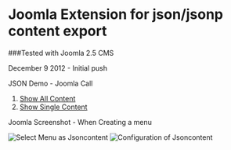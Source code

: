 # Joomla Extension for json/jsonp content export 

###Tested with Joomla 2.5 CMS

December 9 2012 - Initial push

JSON Demo - Joomla Call

1. [Show All Content](http://demo.shadowsonawall.net/json/show-all-json.html "Show all content json")
2. [Show Single Content](http://demo.shadowsonawall.net/json/single-json.html "Show single content json")

Joomla Screenshot - When Creating a menu

![Select Menu as Jsoncontent](http://media.shadowsonawall.net/images/github/json-content-1.jpg "Select Menu as Jsoncontent")
![Configuration of Jsoncontent](http://media.shadowsonawall.net/images/github/json-content-2.jpg "Configuration of Jsoncontent")